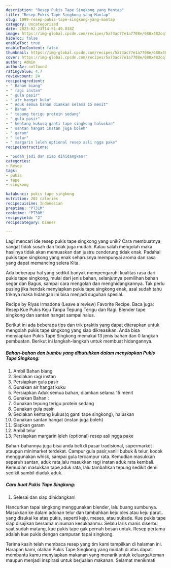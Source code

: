 ```yaml
---
description: "Resep Pukis Tape Singkong yang Mantap"
title: "Resep Pukis Tape Singkong yang Mantap"
slug: 1099-resep-pukis-tape-singkong-yang-mantap
category: Uncategorized
date: 2023-02-23T14:51:49.838Z
image: https://img-global.cpcdn.com/recipes/5a73ac77e1a7708e/680x482cq70/pukis-tape-singkong-foto-resep-utama.jpg
hideToc: false
enableToc: true
enableTocContent: false
thumbnail: https://img-global.cpcdn.com/recipes/5a73ac77e1a7708e/680x482cq70/pukis-tape-singkong-foto-resep-utama.jpg
cover: https://img-global.cpcdn.com/recipes/5a73ac77e1a7708e/680x482cq70/pukis-tape-singkong-foto-resep-utama.jpg
author: Admin
authorAv: notfound
ratingvalue: 4.7
reviewcount: 24
recipeingredient:
- " Bahan biang"
- " ragi instan"
- " gula pasir"
- " air hangat kuku"
- " Aduk semua bahan diamkan selama 15 menit"
- " Bahan "
- " tepung terigu protein sedang"
- " gula pasir"
- " kentang kukusq ganti tape singkong haluskan"
- " santan hangat instan juga boleh"
- " garam"
- " telur"
- " margarin leleh optional resep asli ngga pake"
recipeinstructions:

- "Sudah jadi dan siap dihidangkan!"
categories:
- Resep
tags:
- pukis
- tape
- singkong

katakunci: pukis tape singkong 
nutrition: 202 calories
recipecuisine: Indonesian
preptime: "PT31M"
cooktime: "PT30M"
recipeyield: "2"
recipecategory: Dinner

---
```





Lagi mencari ide resep pukis tape singkong yang unik? Cara membuatnya sangat tidak susah dan tidak juga mudah. Kalau salah mengolah maka hasilnya tidak akan memuaskan dan justru cenderung tidak enak. Padahal pukis tape singkong yang enak seharusnya mempunyai aroma dan rasa yang dapat memancing selera Kita.





Ada beberapa hal yang sedikit banyak mempengaruhi kualitas rasa dari pukis tape singkong, mulai dari jenis bahan, selanjutnya pemilihan bahan segar dan Bagus, sampai cara mengolah dan menghidangkannya. Tak perlu pusing jika hendak menyiapkan pukis tape singkong enak,      asal sudah tahu triknya maka hidangan ini bisa menjadi suguhan spesial.














Recipe by Riyas Irmadona (Leave a review) Favorite Recipe. Baca juga: Resep Kue Pukis Keju Tanpa Tepung Terigu dan Ragi. Blender tape singkong dan santan hangat sampai halus.






Berikut ini ada beberapa tips dan trik praktis yang dapat diterapkan untuk mengolah pukis tape singkong yang siap dikreasikan. Anda bisa menyiapkan Pukis Tape Singkong memakai 13 jenis bahan dan 0 langkah pembuatan. Berikut ini langkah-langkah untuk membuat hidangannya.

<!--inarticleads1-->

##### Bahan-bahan dan bumbu yang dibutuhkan dalam menyiapkan Pukis Tape Singkong:

1. Ambil  Bahan biang
1. Sediakan  ragi instan
1. Persiapkan  gula pasir
1. Gunakan  air hangat kuku
1. Persiapkan  Aduk semua bahan, diamkan selama 15 menit
1. Gunakan  Bahan :
1. Gunakan  tepung terigu protein sedang
1. Gunakan  gula pasir
1. Sediakan  kentang kukus(q ganti tape singkong), haluskan
1. Gunakan  santan hangat (instan juga boleh)
1. Siapkan  garam
1. Ambil  telur
1. Persiapkan  margarin leleh (optional) resep asli ngga pake


Bahan-bahannya juga bisa anda beli di pasar tradisional, supermarket ataupun minimarket terdekat. Campur gula pasir,vanili bubuk &amp; telur, kocok menggunakan whisk, sampai gula tercampur rata. Kemudian masukkan separuh santan, aduk rata,lalu masukkan ragi instan aduk rata kembali. Kemudian masukkan tape,aduk rata, lalu tambahkan tepung sedikit demi sedikit sambil diaduk aduk. 

<!--inarticleads2-->

##### Cara buat Pukis Tape Singkong:


1. Selesai dan siap dihidangkan!

Hancurkan tapai singkong menggunakan blender, lalu buang sumbunya. Masukkan ke dalam adonan telur dan tambahkan keju oles atau keju parut.. yang disukai ke atas pukis, seperti keju, meses, atau sukade. Kue pukis tape siap disajikan bersama minuman kesukaanmu. Selalu laris manis diserbu saat sudah matang, kue pukis tape gak pernah bosan untuk. Resep pertama adalah kue pukis dengan campuran tapai singkong. 

Terima kasih telah membaca resep yang tim kami tampilkan di halaman ini. Harapan kami, olahan Pukis Tape Singkong yang mudah di atas dapat membantu kamu menyiapkan makanan yang menarik untuk keluarga/teman maupun menjadi inspirasi untuk berjualan makanan. Selamat menikmati

